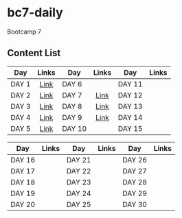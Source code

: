 # bc7-daily

Bootcamp 7

## Content List

| Day   | Links          | Day    | Links          | Day    | Links |
| ----- | :------------: | ------ | :------------: | ------ | :---: |
| DAY 1 | [Link](./day1) | DAY 6  |                | DAY 11 |       |
| DAY 2 | [Link](./day2) | DAY 7  | [Link](./day7) | DAY 12 |       |
| DAY 3 | [Link](./day3) | DAY 8  | [Link](./day8) | DAY 13 |       |
| DAY 4 | [Link](./day4) | DAY 9  | [Link](./day9) | DAY 14 |       |
| DAY 5 | [Link](./day5) | DAY 10 |                | DAY 15 |       |

| Day    | Links | Day    | Links | Day    | Links |
| ------ | :---: | ------ | :---: | ------ | :---: |
| DAY 16 |       | DAY 21 |       | DAY 26 |       |
| DAY 17 |       | DAY 22 |       | DAY 27 |       |
| DAY 18 |       | DAY 23 |       | DAY 28 |       |
| DAY 19 |       | DAY 24 |       | DAY 29 |       |
| DAY 20 |       | DAY 25 |       | DAY 30 |       |
